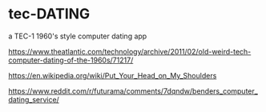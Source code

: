# tec-DATING
a TEC-1 1960's style computer dating app


https://www.theatlantic.com/technology/archive/2011/02/old-weird-tech-computer-dating-of-the-1960s/71217/

https://en.wikipedia.org/wiki/Put_Your_Head_on_My_Shoulders

https://www.reddit.com/r/futurama/comments/7dqndw/benders_computer_dating_service/


